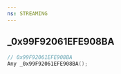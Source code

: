 ```yaml
---
ns: STREAMING
---
```

## _0x99F92061EFE908BA

```c
// 0x99F92061EFE908BA
Any _0x99F92061EFE908BA();
```

